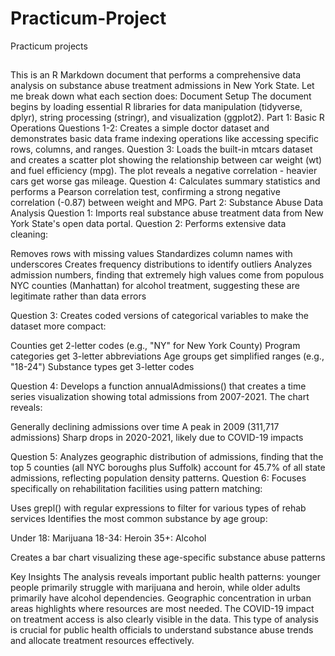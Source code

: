 # Practicum-Project
Practicum projects
## 

This is an R Markdown document that performs a comprehensive data analysis on substance abuse treatment admissions in New York State. Let me break down what each section does:
Document Setup
The document begins by loading essential R libraries for data manipulation (tidyverse, dplyr), string processing (stringr), and visualization (ggplot2).
Part 1: Basic R Operations
Questions 1-2: Creates a simple doctor dataset and demonstrates basic data frame indexing operations like accessing specific rows, columns, and ranges.
Question 3: Loads the built-in mtcars dataset and creates a scatter plot showing the relationship between car weight (wt) and fuel efficiency (mpg). The plot reveals a negative correlation - heavier cars get worse gas mileage.
Question 4: Calculates summary statistics and performs a Pearson correlation test, confirming a strong negative correlation (-0.87) between weight and MPG.
Part 2: Substance Abuse Data Analysis
Question 1: Imports real substance abuse treatment data from New York State's open data portal.
Question 2: Performs extensive data cleaning:

Removes rows with missing values
Standardizes column names with underscores
Creates frequency distributions to identify outliers
Analyzes admission numbers, finding that extremely high values come from populous NYC counties (Manhattan) for alcohol treatment, suggesting these are legitimate rather than data errors

Question 3: Creates coded versions of categorical variables to make the dataset more compact:

Counties get 2-letter codes (e.g., "NY" for New York County)
Program categories get 3-letter abbreviations
Age groups get simplified ranges (e.g., "18-24")
Substance types get 3-letter codes

Question 4: Develops a function annualAdmissions() that creates a time series visualization showing total admissions from 2007-2021. The chart reveals:

Generally declining admissions over time
A peak in 2009 (311,717 admissions)
Sharp drops in 2020-2021, likely due to COVID-19 impacts

Question 5: Analyzes geographic distribution of admissions, finding that the top 5 counties (all NYC boroughs plus Suffolk) account for 45.7% of all state admissions, reflecting population density patterns.
Question 6: Focuses specifically on rehabilitation facilities using pattern matching:

Uses grepl() with regular expressions to filter for various types of rehab services
Identifies the most common substance by age group:

Under 18: Marijuana
18-34: Heroin
35+: Alcohol


Creates a bar chart visualizing these age-specific substance abuse patterns

Key Insights
The analysis reveals important public health patterns: younger people primarily struggle with marijuana and heroin, while older adults primarily have alcohol dependencies. Geographic concentration in urban areas highlights where resources are most needed. The COVID-19 impact on treatment access is also clearly visible in the data.
This type of analysis is crucial for public health officials to understand substance abuse trends and allocate treatment resources effectively.
